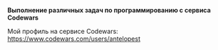**Выполнение различных задач по программированию с сервиса Codewars**

Мой профиль на сервисе Codewars:
https://www.codewars.com/users/antelopest
